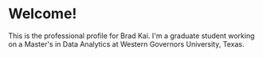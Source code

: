 <h1>Welcome!</h1>
<p>This is the professional profile for Brad Kai.
I'm a graduate student working on a Master's in Data Analytics at Western Governors University, Texas.</p>
